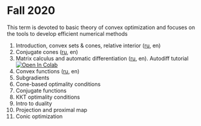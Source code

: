 # Fall 2020

This term is devoted to basic theory of convex optimization and focuses on the tools to develop efficient numerical methods 

1. Introduction, convex sets \& cones, relative interior ([ru](./01-ConvexSets/seminar1.pdf), en)
2. Conjugate cones ([ru](./02-ConjCones/seminar2.pdf), en)
3. Matrix calculus and automatic differentiation ([ru](./03-MatrixCalculus/seminar3.pdf), en). Autodiff tutorial [![Open In Colab](https://colab.research.google.com/assets/colab-badge.svg)](https://colab.research.google.com/github/amkatrutsa/MIPT-Opt/blob/master/Fall2020/03-MatrixCalculus/jax_autodiff_tutorial.ipynb)
4. Convex functions ([ru](./04-ConvexFunc/seminar4.pdf), en)
5. Subgradients
6. Cone-based optimality conditions
7. Conjugate functions
8. ККТ optimality conditions
9. Intro to duality
10. Projection and proximal map
11. Conic optimization




